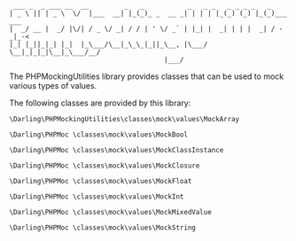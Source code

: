 ```
 ___ _  _ ___ __  __         _   _           _   _ _   _ _ _ _   _
| _ \ || | _ \  \/  |___  __| |_(_)_ _  __ _| | | | |_(_) (_) |_(_)___ ___
|  _/ __ |  _/ |\/| / _ \/ _| / / | ' \/ _` | |_| |  _| | | |  _| / -_|_-<
|_| |_||_|_| |_|  |_\___/\__|_\_\_|_||_\__, |\___/ \__|_|_|_|\__|_\___/__/
                                       |___/

```

The PHPMockingUtilities library provides classes that can be used to mock various types of values.

The following classes are provided by this library:

```
\Darling\PHPMockingUtilities\classes\mock\values\MockArray

\Darling\PHPMoc \classes\mock\values\MockBool

\Darling\PHPMoc \classes\mock\values\MockClassInstance

\Darling\PHPMoc \classes\mock\values\MockClosure

\Darling\PHPMoc \classes\mock\values\MockFloat

\Darling\PHPMoc \classes\mock\values\MockInt

\Darling\PHPMoc \classes\mock\values\MockMixedValue

\Darling\PHPMoc \classes\mock\values\MockString

```
